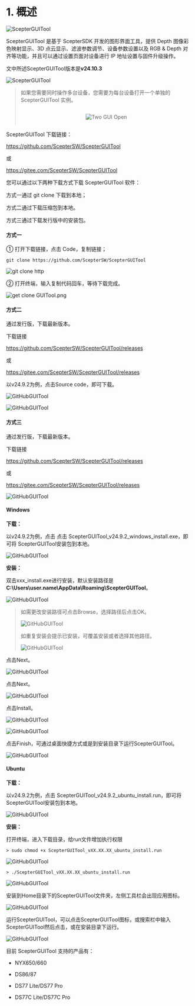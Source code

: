 # 1. 概述

![ScepterGUITool](Overview-asserts/01.png)

ScepterGUITool 是基于 ScepterSDK 开发的图形界面工具，提供 Depth 图像彩色映射显示、3D 点云显示、滤波参数调节、设备参数设置以及 RGB & Depth 对齐等功能，并且可以通过设置页面对设备进行 IP 地址设置与固件升级操作。

文中所述ScepterGUITool版本是**v24.10.3**

![ScepterGUITool](../../zh-cn/ScepterGUITool/Overview-asserts/01-1.png)

> 如果您需要同时操作多台设备，您需要为每台设备打开一个单独的 ScepterGUITool 实例。
>
> <div class="center">
>
> ![Two GUI Open](<Overview-asserts/02.png>)
>
> </div>

ScepterGUITool 下载链接：

<https://github.com/ScepterSW/ScepterGUITool>

或

<https://gitee.com/ScepterSW/ScepterGUITool>

您可以通过以下两种下载方式下载 ScepterGUITool 软件：

方式一通过 git clone 下载到本地；

方式二通过下载压缩包到本地。

方式三通过下载发行版中的安装包。

<!-- tabs:start -->

#### **方式一**

① 打开下载链接，点击 Code，复制链接；

```
git clone https://github.com/ScepterSW/ScepterGUITool
```

![git clone http](<../../zh-cn/Quickstart/Quickstart-asserts/10.png>)

② 打开终端，输入复制代码回车，等待下载完成。

![get clone GUITool.png](<../../zh-cn/Quickstart/Quickstart-asserts/11.png>)

#### **方式二**

通过发行版，下载最新版本。

下载链接

<https://github.com/ScepterSW/ScepterGUITool/releases> 

或

<https://gitee.com/ScepterSW/ScepterGUITool/releases>

以v24.9.2为例，点击Source code，即可下载。

![GitHubGUITool](<../../zh-cn/Quickstart/Quickstart-asserts/12-1.png>)



![GitHubGUITool](<../../zh-cn/Quickstart/Quickstart-asserts/12-1-1.png>)

#### **方式三**

通过发行版，下载最新版本。

下载链接

<https://github.com/ScepterSW/ScepterGUITool/releases> 

或

<https://gitee.com/ScepterSW/ScepterGUITool/releases>

![GitHubGUITool](<../../zh-cn/Quickstart/Quickstart-asserts/12-1.png>)

<!-- tabs:start -->

#### **Windows**

**下载：**

以v24.9.2为例，点击 点击 ScepterGUITool_v24.9.2_windows_install.exe，即可将 ScepterGUITool安装包到本地。

![GitHubGUITool](<../../zh-cn/Quickstart/Quickstart-asserts/12-2.png>)

**安装：**

双击xxx_install.exe进行安装，默认安装路径是**C:\Users\user.name\AppData\Roaming\ScepterGUITool**。

![GitHubGUITool](<../../zh-cn/Quickstart/Quickstart-asserts/12-2-1.png>)

> 如需更改安装路径可点击Browse，选择路径后点击OK。
>
> ![GitHubGUITool](<../../zh-cn/Quickstart/Quickstart-asserts/12-2-2.png>)
>
> 如重复安装会提示已安装，可覆盖安装或者选择其他路径。
>
> ![GitHubGUITool](<../../zh-cn/Quickstart/Quickstart-asserts/12-2-8.png>)

点击Next。

![GitHubGUITool](<../../zh-cn/Quickstart/Quickstart-asserts/12-2-3.png>)

点击Next。

![GitHubGUITool](<../../zh-cn/Quickstart/Quickstart-asserts/12-2-4.png>)

点击Install。

![GitHubGUITool](<../../zh-cn/Quickstart/Quickstart-asserts/12-2-5.png>)

![GitHubGUITool](<../../zh-cn/Quickstart/Quickstart-asserts/12-2-6.png>)

点击Finish，可通过桌面快捷方式或是到安装目录下运行ScepterGUITool。

![GitHubGUITool](<../../zh-cn/Quickstart/Quickstart-asserts/12-2-7.png>)

#### **Ubuntu**

**下载：**

以v24.9.2为例，点击 ScepterGUITool_v24.9.2_ubuntu_install.run，即可将 ScepterGUITool安装包到本地。

![GitHubGUITool](<../../zh-cn/Quickstart/Quickstart-asserts/12-3.png>)

**安装：**

打开终端，进入下载目录，给run文件增加执行权限

```
> sudo chmod +x ScepterGUITool_vXX.XX.XX_ubuntu_install.run
```

![GitHubGUITool](<../../zh-cn/Quickstart/Quickstart-asserts/12-3-1.png>)

```
> ./ScepterGUITool_vXX.XX.XX_ubuntu_install.run
```

![GitHubGUITool](<../../zh-cn/Quickstart/Quickstart-asserts/12-3-2.png>)

安装到Home目录下的ScepterGUITool文件夹，左侧工具栏会出现应用图标。

![GitHubGUITool](<../../zh-cn/Quickstart/Quickstart-asserts/12-3-3.png>)

运行ScepterGUITool，可以点击ScepterGUITool图标，或搜索栏中输入ScepterGUITool然后点击，或在安装目录下运行。

![GitHubGUITool](<../../zh-cn/Quickstart/Quickstart-asserts/12-3-4.png>)

<!-- tabs:end -->

<!-- tabs:end -->

目前 ScepterGUITool 支持的产品有：

- NYX650/660

- DS86/87

- DS77 Lite/DS77 Pro

- DS77C Lite/DS77C Pro

<style>
.center
{
  width: auto;
  display: table;
  margin-left: auto;
  margin-right: auto;
}
</style>
